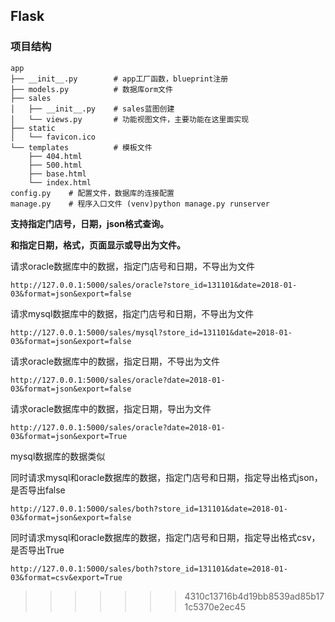 ## Flask


### 项目结构

```
app
├── __init__.py        # app工厂函数，blueprint注册
├── models.py          # 数据库orm文件
├── sales
│   ├── __init__.py    # sales蓝图创建
│   └── views.py       # 功能视图文件，主要功能在这里面实现
├── static
│   └── favicon.ico
└── templates          # 模板文件
    ├── 404.html
    ├── 500.html
    ├── base.html
    └── index.html
config.py    # 配置文件，数据库的连接配置
manage.py    # 程序入口文件 (venv)python manage.py runserver
```

**支持指定门店号，日期，json格式查询。**

**和指定日期，格式，页面显示或导出为文件。**

请求oracle数据库中的数据，指定门店号和日期，不导出为文件

```
http://127.0.0.1:5000/sales/oracle?store_id=131101&date=2018-01-03&format=json&export=false
```

请求mysql数据库中的数据，指定门店号和日期，不导出为文件

```
http://127.0.0.1:5000/sales/mysql?store_id=131101&date=2018-01-03&format=json&export=false
```

请求oracle数据库中的数据，指定日期，不导出为文件

```
http://127.0.0.1:5000/sales/oracle?date=2018-01-03&format=json&export=false
```

请求oracle数据库中的数据，指定日期，导出为文件

```
http://127.0.0.1:5000/sales/oracle?date=2018-01-03&format=json&export=True
```

mysql数据库的数据类似

同时请求mysql和oracle数据库的数据，指定门店号和日期，指定导出格式json，是否导出false

```
http://127.0.0.1:5000/sales/both?store_id=131101&date=2018-01-03&format=json&export=false
```

同时请求mysql和oracle数据库的数据，指定门店号和日期，指定导出格式csv，是否导出True

```
http://127.0.0.1:5000/sales/both?store_id=131101&date=2018-01-03&format=csv&export=True
```
>>>>>>> 4310c13716b4d19bb8539ad85b171c5370e2ec45
